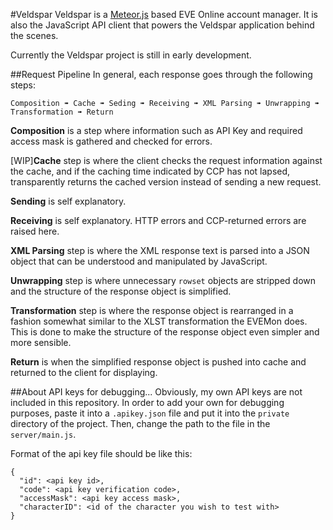 #Veldspar
Veldspar is a [Meteor.js](http://meteor.com) based EVE Online account manager. It is also the JavaScript API client that powers the Veldspar application behind the scenes.

Currently the Veldspar project is still in early development.

##Request Pipeline
In general, each response goes through the following steps:
```
Composition ➠ Cache ➠ Seding ➠ Receiving ➠ XML Parsing ➠ Unwrapping ➠ Transformation ➠ Return
```

**Composition** is a step where information such as API Key and required access mask is gathered and checked for errors.

[WIP]**Cache** step is where the client checks the request information against the cache, and if the caching time indicated by CCP has not lapsed, transparently returns the cached version instead of sending a new request.

**Sending** is self explanatory.

**Receiving** is self explanatory. HTTP errors and CCP-returned errors are raised here.

**XML Parsing** step is where the XML response text is parsed into a JSON object that can be understood and manipulated by JavaScript.

**Unwrapping** step is where unnecessary `rowset` objects are stripped down and the structure of the response object is simplified.

**Transformation** step is where the response object is rearranged in a fashion somewhat similar to the XLST transformation the EVEMon does. This is done to make the structure of the response object even simpler and more sensible.

**Return** is when the simplified response object is pushed into cache and returned to the client for displaying.


##About API keys for debugging...
Obviously, my own API keys are not included in this repository. In order to add your own for debugging purposes, paste it into a `.apikey.json` file and put it into the `private` directory of the project. Then, change the path to the file in the `server/main.js`.

Format of the api key file should be like this:
```
{
  "id": <api key id>,
  "code": <api key verification code>,
  "accessMask": <api key access mask>,
  "characterID": <id of the character you wish to test with>
}
```